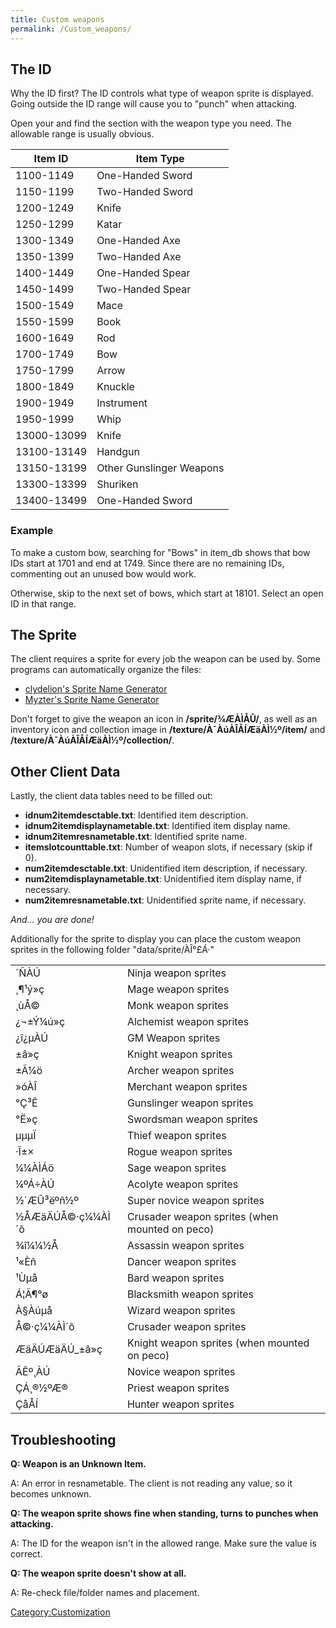 ```yaml
---
title: Custom weapons
permalink: /Custom_weapons/
---
```


The ID
------

Why the ID first? The ID controls what type of weapon sprite is displayed. Going outside the ID range will cause you to "punch" when attacking.

Open your and find the section with the weapon type you need. The allowable range is usually obvious.

| Item ID     | Item Type                |
|-------------|--------------------------|
| 1100-1149   | One-Handed Sword         |
| 1150-1199   | Two-Handed Sword         |
| 1200-1249   | Knife                    |
| 1250-1299   | Katar                    |
| 1300-1349   | One-Handed Axe           |
| 1350-1399   | Two-Handed Axe           |
| 1400-1449   | One-Handed Spear         |
| 1450-1499   | Two-Handed Spear         |
| 1500-1549   | Mace                     |
| 1550-1599   | Book                     |
| 1600-1649   | Rod                      |
| 1700-1749   | Bow                      |
| 1750-1799   | Arrow                    |
| 1800-1849   | Knuckle                  |
| 1900-1949   | Instrument               |
| 1950-1999   | Whip                     |
| 13000-13099 | Knife                    |
| 13100-13149 | Handgun                  |
| 13150-13199 | Other Gunslinger Weapons |
| 13300-13399 | Shuriken                 |
| 13400-13499 | One-Handed Sword         |

### Example

To make a custom bow, searching for "Bows" in item_db shows that bow IDs start at 1701 and end at 1749. Since there are no remaining IDs, commenting out an unused bow would work.

Otherwise, skip to the next set of bows, which start at 18101. Select an open ID in that range.

The Sprite
----------

The client requires a sprite for every job the weapon can be used by. Some programs can automatically organize the files:

-   [clydelion's Sprite Name Generator](http://rathena.org/board/files/file/2494-ra-sprite-name-gen/)
-   [Myzter's Sprite Name Generator](http://rathena.org/board/files/file/2386-ea-sprite-name-generator/)

Don't forget to give the weapon an icon in **/sprite/¾ÆÀÌÅÛ/**, as well as an inventory icon and collection image in **/texture/À¯ÀúÀÎÅÍÆäÀÌ½º/item/** and **/texture/À¯ÀúÀÎÅÍÆäÀÌ½º/collection/**.

Other Client Data
-----------------

Lastly, the client data tables need to be filled out:

-   **idnum2itemdesctable.txt**: Identified item description.
-   **idnum2itemdisplaynametable.txt**: Identified item display name.
-   **idnum2itemresnametable.txt**: Identified sprite name.
-   **itemslotcounttable.txt**: Number of weapon slots, if necessary (skip if 0).
-   **num2itemdesctable.txt**: Unidentified item description, if necessary.
-   **num2itemdisplaynametable.txt**: Unidentified item display name, if necessary.
-   **num2itemresnametable.txt**: Unidentified sprite name, if necessary.

*And... you are done!*

Additionally for the sprite to display you can place the custom weapon sprites in the following folder "data/sprite/ÀÎ°£Á·"

|                  |                                                |
|------------------|------------------------------------------------|
| ´ÑÀÚ             | Ninja weapon sprites                           |
| ¸¶¹ý»ç           | Mage weapon sprites                            |
| ¸ùÅ©             | Monk weapon sprites                            |
| ¿¬±Ý¼ú»ç         | Alchemist weapon sprites                       |
| ¿î¿µÀÚ           | GM Weapon sprites                              |
| ±â»ç             | Knight weapon sprites                          |
| ±Ã¼ö             | Archer weapon sprites                          |
| »óÀÎ             | Merchant weapon sprites                        |
| °Ç³Ê             | Gunslinger weapon sprites                      |
| °Ë»ç             | Swordsman weapon sprites                       |
| µµµÏ             | Thief weapon sprites                           |
| ·Î±×             | Rogue weapon sprites                           |
| ¼¼ÀÌÁö           | Sage weapon sprites                            |
| ¼ºÁ÷ÀÚ           | Acolyte weapon sprites                         |
| ½´ÆÛ³ëºñ½º       | Super novice weapon sprites                    |
| ½ÅÆäÄÚÅ©·ç¼¼ÀÌ´õ | Crusader weapon sprites (when mounted on peco) |
| ¾î¼¼½Å           | Assassin weapon sprites                        |
| ¹«Èñ             | Dancer weapon sprites                          |
| ¹Ùµå             | Bard weapon sprites                            |
| Á¦Ã¶°ø           | Blacksmith weapon sprites                      |
| À§Àúµå           | Wizard weapon sprites                          |
| Å©·ç¼¼ÀÌ´õ       | Crusader weapon sprites                        |
| ÆäÄÚÆäÄÚ_±â»ç   | Knight weapon sprites (when mounted on peco)   |
| ÃÊº¸ÀÚ           | Novice weapon sprites                          |
| ÇÁ¸®½ºÆ®         | Priest weapon sprites                          |
| ÇåÅÍ             | Hunter weapon sprites                          |

Troubleshooting
---------------

**Q: Weapon is an Unknown Item.**

A: An error in resnametable. The client is not reading any value, so it becomes unknown.

**Q: The weapon sprite shows fine when standing, turns to punches when attacking.**

A: The ID for the weapon isn't in the allowed range. Make sure the value is correct.

**Q: The weapon sprite doesn't show at all.**

A: Re-check file/folder names and placement.

[Category:Customization](Customization)